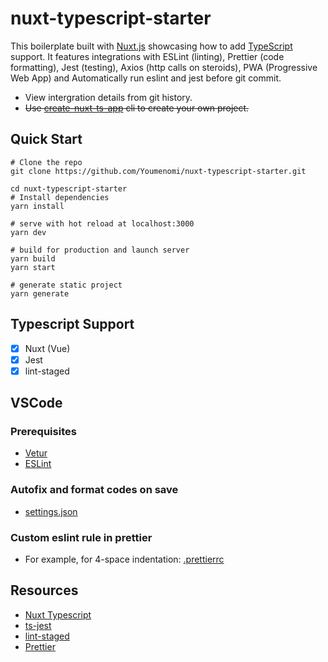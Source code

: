 # nuxt-typescript-starter

This boilerplate built with [Nuxt.js](https://nuxtjs.org/) showcasing how to add [TypeScript](https://www.typescriptlang.org/) support. It features integrations with ESLint (linting), Prettier (code formatting), Jest (testing), Axios (http calls on steroids), PWA (Progressive Web App) and Automatically run eslint and jest before git commit.

- View intergration details from git history.
- ~~Use [create-nuxt-ts-app](https://github.com/Youmenomi/create-nuxt-ts-app) cli to create your own project.~~

## Quick Start

```shell
# Clone the repo
git clone https://github.com/Youmenomi/nuxt-typescript-starter.git

cd nuxt-typescript-starter
# Install dependencies
yarn install

# serve with hot reload at localhost:3000
yarn dev

# build for production and launch server
yarn build
yarn start

# generate static project
yarn generate
```

## Typescript Support

- [x] Nuxt (Vue)
- [x] Jest
- [x] lint-staged

## VSCode

### Prerequisites

- [Vetur](https://marketplace.visualstudio.com/items?itemName=octref.vetur)
- [ESLint](https://marketplace.visualstudio.com/items?itemName=dbaeumer.vscode-eslint)

### Autofix and format codes on save

- [settings.json](https://gist.github.com/Youmenomi/16d79436c4f9003e9adac155110c0c27)

### Custom eslint rule in prettier

- For example, for 4-space indentation: [.prettierrc](https://gist.github.com/Youmenomi/ee754af1fed38db6b6613b8bb777370c/revisions)

## Resources

- [Nuxt Typescript](https://typescript.nuxtjs.org/guide/setup.html#installation)
- [ts-jest](https://kulshekhar.github.io/ts-jest/)
- [lint-staged](https://github.com/okonet/lint-staged)
- [Prettier](https://prettier.io/docs/en/install.html)
